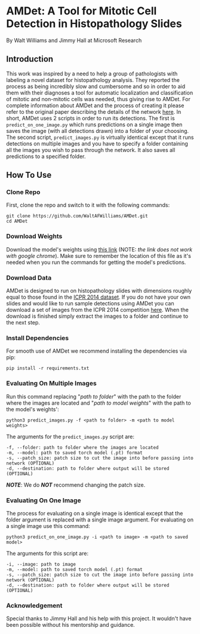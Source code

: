 # AMDet: A Tool for Mitotic Cell Detection in Histopathology Slides
By Walt Williams and Jimmy Hall at Microsoft Research

## Introduction
This work was inspired by a need to help a group of pathologists with labeling a novel dataset for histopathology analysis. They reported the process as being incredibly slow and cumbersome and so in order to aid them with their diagnoses a tool for automatic localization and classification of mitotic and non-mitotic cells was needed, thus giving rise to AMDet. For complete information about AMDet and the process of creating it please refer to the original paper describing the details of the network [here](https://arxiv.org/abs/2108.03676). In short, AMDet uses 2 scripts in order to run its detections. The first is `predict_on_one_image.py` which runs predictions on a single image then saves the image (with all detections drawn) into a folder of your choosing. The second script, `predict_images.py` is virtually identical except that it runs detections on multiple images and you have to specify a folder containing all the images you wish to pass through the network. It also saves all predictions to a specified folder.

## How To Use
### Clone Repo
First, clone the repo and switch to it with the following commands:
```Shell
git clone https://github.com/WaltAFWilliams/AMDet.git
cd AMDet
```

### Download Weights
Download the model's weights using [this link](http://aka.ms/automl-research-resources/data/models-vision-pretrained/amdet.pt) (NOTE: _the link does not work with google chrome_). Make sure to remember the location of this file as it's needed when you run the commands for getting the model's predictions. 

### Download Data
AMDet is designed to run on histopathology slides with dimensions roughly equal to those found in the [ICPR 2014 dataset](https://mitos-atypia-14.grand-challenge.org/Dataset/). If you do not have your own slides and would like to run sample detections using AMDet you can download a set of images from the ICPR 2014 competition [here](https://mega.nz/folder/uRpm2AZI#B_vY4ZZw_eIUpbFV1sEqKA). When the download is finished simply extract the images to a folder and continue to the next step.

### Install Dependencies
For smooth use of AMDet we recommend installing the dependencies via pip:
```Shell
pip install -r requirements.txt
```

### Evaluating On Multiple Images
Run this command replacing "_path to folder_" with the path to the folder where the images are located and "_path to model weights_" with the path to the model's weights':
```Shell 
python3 predict_images.py -f <path to folder> -m <path to model weights>
```
The arguments for the `predict_images.py` script are:
```Shell
-f, --folder: path to folder where the images are located
-m, --model: path to saved torch model (.pt) format
-s, --patch_size: patch size to cut the image into before passing into network (OPTIONAL)
-d, --destination: path to folder where output will be stored (OPTIONAL)
```
***NOTE***: We do ***NOT*** recommend changing the patch size.

### Evaluating On One Image
The process for evaluating on a single image is identical except that the folder argument is replaced with a single image argument. For evaluating on a single image use this command:
```Shell
python3 predict_on_one_image.py -i <path to image> -m <path to saved model>
```
The arguments for this script are:
```Shell
-i, --image: path to image
-m, --model: path to saved torch model (.pt) format
-s, --patch_size: patch size to cut the image into before passing into network (OPTIONAL)
-d, --destination: path to folder where output will be stored (OPTIONAL)
```

### Acknowledgement
Special thanks to Jimmy Hall and his help with this project. It wouldn't have been possible without his mentorship and guidance.
